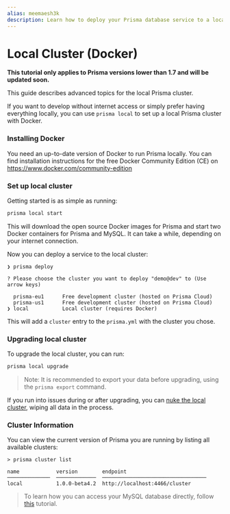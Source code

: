 ```yaml
---
alias: meemaesh3k
description: Learn how to deploy your Prisma database service to a local cluster.
---
```


# Local Cluster (Docker)

<InfoBox type=warning>

**This tutorial only applies to Prisma versions lower than 1.7 and will be updated soon.**

</InfoBox>

This guide describes advanced topics for the local Prisma cluster.

If you want to develop without internet access or simply prefer having everything locally, you can use `prisma local` to set up a local Prisma cluster with Docker.

### Installing Docker

You need an up-to-date version of Docker to run Prisma locally. You can find installation instructions for the free Docker Community Edition (CE) on https://www.docker.com/community-edition

### Set up local cluster

Getting started is as simple as running:

```sh
prisma local start
```

This will download the open source Docker images for Prisma and start two Docker containers for Prisma and MySQL. It can take a while, depending on your internet connection.

Now you can deploy a service to the local cluster:

```
❯ prisma deploy

? Please choose the cluster you want to deploy "demo@dev" to (Use arrow keys)

  prisma-eu1      Free development cluster (hosted on Prisma Cloud)
  prisma-us1      Free development cluster (hosted on Prisma Cloud)
❯ local           Local cluster (requires Docker)
```

This will add a `cluster` entry to the `prisma.yml` with the cluster you chose.

### Upgrading local cluster

To upgrade the local cluster, you can run:

```sh
prisma local upgrade
```

> Note: It is recommended to export your data before upgrading, using the `prisma export` command.

If you run into issues during or after upgrading, you can [nuke the local cluster](!alias-si4aef8hee), wiping all data in the process.

### Cluster Information

You can view the current version of Prisma you are running by listing all available clusters:

```
> prisma cluster list

name            version        endpoint
──────────────  ─────────────  ──────────────────────────────────
local           1.0.0-beta4.2  http://localhost:4466/cluster
```

> To learn how you can access your MySQL database directly, follow [this](!alias-eechaeth3l) tutorial.
